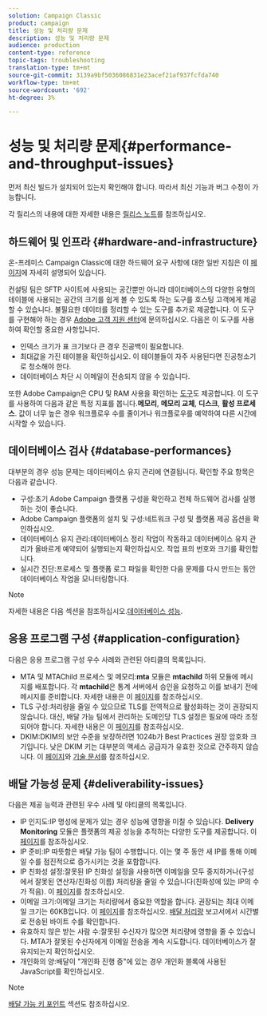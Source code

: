 ```yaml
---
solution: Campaign Classic
product: campaign
title: 성능 및 처리량 문제
description: 성능 및 처리량 문제
audience: production
content-type: reference
topic-tags: troubleshooting
translation-type: tm+mt
source-git-commit: 3139a9bf5036086831e23acef21af937fcfda740
workflow-type: tm+mt
source-wordcount: '692'
ht-degree: 3%

---
```



# 성능 및 처리량 문제{#performance-and-throughput-issues}

먼저 최신 빌드가 설치되어 있는지 확인해야 합니다. 따라서 최신 기능과 버그 수정이 가능합니다.

각 릴리스의 내용에 대한 자세한 내용은 [릴리스 노트](../../rn/using/latest-release.md)를 참조하십시오.

## 하드웨어 및 인프라 {#hardware-and-infrastructure}

온-프레미스 Campaign Classic에 대한 하드웨어 요구 사항에 대한 일반 지침은 이 [페이지](https://helpx.adobe.com/kr/campaign/kb/hardware-sizing-guide.html)에 자세히 설명되어 있습니다.

컨설팅 팀은 SFTP 사이트에 사용되는 공간뿐만 아니라 데이터베이스의 다양한 유형의 테이블에 사용되는 공간의 크기를 쉽게 볼 수 있도록 하는 도구를 호스팅 고객에게 제공할 수 있습니다. 불필요한 데이터를 정리할 수 있는 도구를 추가로 제공합니다. 이 도구를 구현해야 하는 경우 [Adobe 고객 지원 센터](https://helpx.adobe.com/enterprise/admin-guide.html/enterprise/using/support-for-experience-cloud.ug.html)에 문의하십시오. 다음은 이 도구를 사용하여 확인할 중요한 사항입니다.

* 인덱스 크기가 표 크기보다 큰 경우 진공백이 필요합니다.
* 최대값을 가진 테이블을 확인하십시오. 이 테이블들이 자주 사용된다면 진공청소기로 청소해야 한다.
* 데이터베이스 차단 시 이메일이 전송되지 않을 수 있습니다.

또한 Adobe Campaign은 CPU 및 RAM 사용을 확인하는 [도구](../../production/using/monitoring-processes.md#manual-monitoring)도 제공합니다. 이 도구를 사용하여 다음과 같은 특정 지표를 봅니다.**메모리**, **메모리 교체**, **디스크**, **활성 프로세스**. 값이 너무 높은 경우 워크플로우 수를 줄이거나 워크플로우를 예약하여 다른 시간에 시작할 수 있습니다.

## 데이터베이스 검사 {#database-performances}

대부분의 경우 성능 문제는 데이터베이스 유지 관리에 연결됩니다. 확인할 주요 항목은 다음과 같습니다.

* 구성:초기 Adobe Campaign 플랫폼 구성을 확인하고 전체 하드웨어 검사를 실행하는 것이 좋습니다.
* Adobe Campaign 플랫폼의 설치 및 구성:네트워크 구성 및 플랫폼 제공 옵션을 확인하십시오.
* 데이터베이스 유지 관리:데이터베이스 정리 작업이 작동하고 데이터베이스 유지 관리가 올바르게 예약되어 실행되는지 확인하십시오. 작업 표의 번호와 크기를 확인합니다.
* 실시간 진단:프로세스 및 플랫폼 로그 파일을 확인한 다음 문제를 다시 만드는 동안 데이터베이스 작업을 모니터링합니다.

>[!NOTE]
>
>자세한 내용은 다음 섹션을 참조하십시오.[데이터베이스 성능](../../production/using/database-performances.md).

## 응용 프로그램 구성 {#application-configuration}

다음은 응용 프로그램 구성 우수 사례와 관련된 아티클의 목록입니다.

* MTA 및 MTAChild 프로세스 및 메모리:**mta** 모듈은 **mtachild** 하위 모듈에 메시지를 배포합니다. 각 **mtachild**&#x200B;은 통계 서버에서 승인을 요청하고 이를 보내기 전에 메시지를 준비합니다. 자세한 내용은 이 [페이지](../../installation/using/email-deliverability.md)를 참조하십시오.
* TLS 구성:처리량을 줄일 수 있으므로 TLS를 전역적으로 활성화하는 것이 권장되지 않습니다. 대신, 배달 가능 팀에서 관리하는 도메인당 TLS 설정은 필요에 따라 조정되어야 합니다. 자세한 내용은 이 [페이지](../../installation/using/email-deliverability.md#mx-configuration)를 참조하십시오.
* DKIM:DKIM의 보안 수준을 보장하려면 1024b가 Best Practices 권장 암호화 크기입니다. 낮은 DKIM 키는 대부분의 액세스 공급자가 유효한 것으로 간주하지 않습니다. 이 [페이지](../../delivery/using/technical-recommendations.md#dkim)와 [기술 문서](https://helpx.adobe.com/kr/campaign/kb/domain-name-delegation.html)를 참조하십시오.

## 배달 가능성 문제 {#deliverability-issues}

다음은 제공 능력과 관련된 우수 사례 및 아티클의 목록입니다.

* IP 인지도:IP 명성에 문제가 있는 경우 성능에 영향을 미칠 수 있습니다. **Delivery Monitoring** 모듈은 플랫폼의 제공 성능을 추적하는 다양한 도구를 제공합니다. 이 [페이지](../../delivery/using/monitoring-deliverability.md)를 참조하십시오.
* IP 준비:IP 따뜻함은 배달 가능 팀이 수행합니다. 이는 몇 주 동안 새 IP를 통해 이메일 수를 점진적으로 증가시키는 것을 포함합니다.
* IP 친화성 설정:잘못된 IP 친화성 설정을 사용하면 이메일을 모두 중지하거나(구성에서 잘못된 연산자/친화성 이름) 처리량을 줄일 수 있습니다(친화성에 있는 IP의 수가 적음). 이 [페이지](../../installation/using/email-deliverability.md#list-of-ip-addresses-to-use)를 참조하십시오.
* 이메일 크기:이메일 크기는 처리량에서 중요한 역할을 합니다. 권장되는 최대 이메일 크기는 60KB입니다. 이 [페이지](https://helpx.adobe.com/legal/product-descriptions/campaign.html)를 참조하십시오. [배달 처리량](../../reporting/using/global-reports.md#delivery-throughput) 보고서에서 시간별로 전송된 바이트 수를 확인합니다.
* 유효하지 않은 받는 사람 수:잘못된 수신자가 많으면 처리량에 영향을 줄 수 있습니다. MTA가 잘못된 수신자에게 이메일 전송을 계속 시도합니다. 데이터베이스가 잘 유지되는지 확인하십시오.
* 개인화의 양:배달이 &quot;개인화 진행 중&quot;에 있는 경우 개인화 블록에 사용된 JavaScript를 확인하십시오.

>[!NOTE]
>
>[배달 가능 키 포인트](../../delivery/using/deliverability-key-points.md) 섹션도 참조하십시오.
